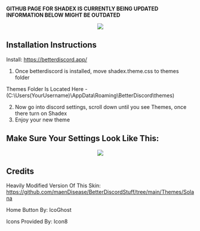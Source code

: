 **GITHUB PAGE FOR SHADEX IS CURRENTLY BEING UPDATED INFORMATION BELOW MIGHT BE OUTDATED**

<p align="center">
  <img src="https://i.postimg.cc/TTvHLCpg/Screenshot-2022-07-28-035228.png" />
</p>

Installation Instructions
-----
Install: https://betterdiscord.app/

1. Once betterdiscord is installed, move shadex.theme.css to themes folder 

Themes Folder Is Located Here - (C:\Users\(YourUsername)\AppData\Roaming\BetterDiscord\themes)

2. Now go into discord settings, scroll down until you see Themes, once there turn on Shadex
3. Enjoy your new theme

Make Sure Your Settings Look Like This:
-----

<p align="center">
  <img src="https://i.postimg.cc/tpfSfd1x/Screenshot-2022-12-16-103805.png" />
</p>

Credits
-----
Heavily Modified Version Of This Skin: https://github.com/maenDisease/BetterDiscordStuff/tree/main/Themes/Solana

Home Button By: IcoGhost

Icons Provided By: Icon8
